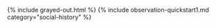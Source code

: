 {% include grayed-out.html %}
{% include observation-quickstart1.md category="social-history" %}

</div><!-- grayed-out -->